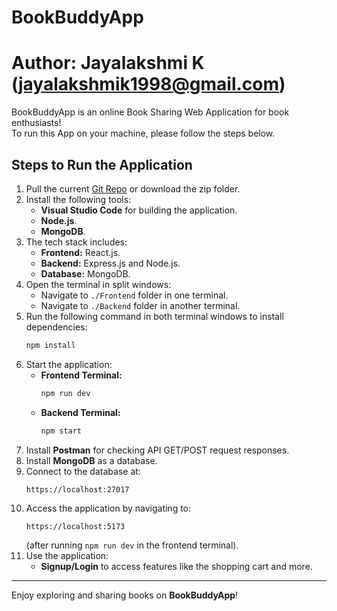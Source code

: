 
# BookBuddyApp

# Author: Jayalakshmi K (jayalakshmik1998@gmail.com)

BookBuddyApp is an online Book Sharing Web Application for book enthusiasts!  
To run this App on your machine, please follow the steps below.

## Steps to Run the Application

1. Pull the current [Git Repo](https://github.com/Jayalakshmi-30/FSAD_Assignment) or download the zip folder.
2. Install the following tools:
   - **Visual Studio Code** for building the application.
   - **Node.js**.
   - **MongoDB**.
3. The tech stack includes:
   - **Frontend:** React.js.
   - **Backend:** Express.js and Node.js.
   - **Database:** MongoDB.
4. Open the terminal in split windows:
   - Navigate to `./Frontend` folder in one terminal.
   - Navigate to `./Backend` folder in another terminal.
5. Run the following command in both terminal windows to install dependencies:
   ```bash
   npm install
   ```
6. Start the application:
   - **Frontend Terminal:**  
     ```bash
     npm run dev
     ```
   - **Backend Terminal:**  
     ```bash
     npm start
     ```
7. Install **Postman** for checking API GET/POST request responses.
8. Install **MongoDB** as a database.
9. Connect to the database at:  
   ```
   https://localhost:27017
   ```
10. Access the application by navigating to:  
    ```
    https://localhost:5173
    ```
    (after running `npm run dev` in the frontend terminal).
11. Use the application:
    - **Signup/Login** to access features like the shopping cart and more.

---
Enjoy exploring and sharing books on **BookBuddyApp**!
